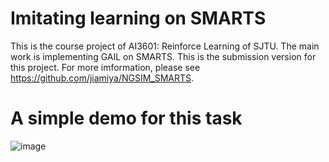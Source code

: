 # Imitating learning on SMARTS
This is the course project of AI3601: Reinforce Learning of SJTU. The main work is implementing GAIL on SMARTS.
This is the submission version for this project. For more imformation, please see https://github.com/jiamiya/NGSIM_SMARTS.
 
# A simple demo for this task
![image](https://github.com/jiamiya/Imitating-learning-on-SMARTS/blob/main/demo.gif)

